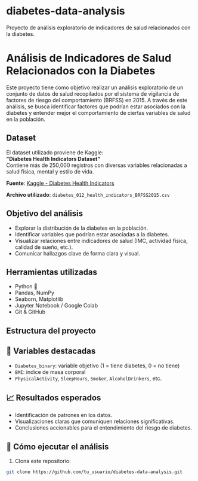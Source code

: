 # diabetes-data-analysis
Proyecto de análisis exploratorio de indicadores de salud relacionados con la diabetes.

# Análisis de Indicadores de Salud Relacionados con la Diabetes

Este proyecto tiene como objetivo realizar un análisis exploratorio de un conjunto de datos de salud recopilados por el sistema de vigilancia de factores de riesgo del comportamiento (BRFSS) en 2015. A través de este análisis, se busca identificar factores que podrían estar asociados con la diabetes y entender mejor el comportamiento de ciertas variables de salud en la población.

##  Dataset

El dataset utilizado proviene de Kaggle:  
**"Diabetes Health Indicators Dataset"**  
Contiene más de 250,000 registros con diversas variables relacionadas a salud física, mental y estilo de vida.

**Fuente**: [Kaggle - Diabetes Health Indicators](https://www.kaggle.com/datasets/alexteboul/diabetes-health-indicators-dataset)

**Archivo utilizado**: `diabetes_012_health_indicators_BRFSS2015.csv`

##  Objetivo del análisis

- Explorar la distribución de la diabetes en la población.
- Identificar variables que podrían estar asociadas a la diabetes.
- Visualizar relaciones entre indicadores de salud (IMC, actividad física, calidad de sueño, etc.).
- Comunicar hallazgos clave de forma clara y visual.

##  Herramientas utilizadas

- Python 🐍
- Pandas, NumPy
- Seaborn, Matplotlib
- Jupyter Notebook / Google Colab
- Git & GitHub

## Estructura del proyecto


## 📌 Variables destacadas

- `Diabetes_binary`: variable objetivo (1 = tiene diabetes, 0 = no tiene)
- `BMI`: índice de masa corporal
- `PhysicalActivity`, `SleepHours`, `Smoker`, `AlcoholDrinkers`, etc.

## 📈 Resultados esperados

- Identificación de patrones en los datos.
- Visualizaciones claras que comuniquen relaciones significativas.
- Conclusiones accionables para el entendimiento del riesgo de diabetes.

## 📎 Cómo ejecutar el análisis

1. Clona este repositorio:
```bash
git clone https://github.com/tu_usuario/diabetes-data-analysis.git


